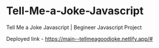 # Tell-Me-a-Joke-Javascript
Tell Me a Joke Javascript | Begineer Javascript Project


Deployed link - https://main--tellmeagoodjoke.netlify.app/#
